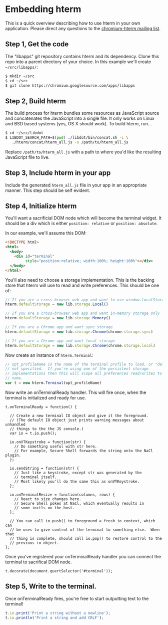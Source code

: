 # Embedding hterm

This is a quick overview describing how to use hterm in your own application.  Please direct any questions to the [chromium-hterm mailing list](https://groups.google.com/a/chromium.org/forum/?fromgroups#!forum/chromium-hterm).

## Step 1, Get the code

The "libapps" git repository contains hterm and its dependency.  Clone this repo into a parent directory of your choice.  In this example we'll create `~/src/libapps/`:

```sh
$ mkdir ~/src
$ cd ~/src
$ git clone https://chromium.googlesource.com/apps/libapps
```

## Step 2, Build hterm

The build process for hterm bundles some resources as JavaScript source and concatenates the JavaScript into a single file.  It only works on Linux and BSD based systems (yes, OS X should work).  To build hterm, run...

```sh
$ cd ~/src/libdot
$ LIBDOT_SEARCH_PATH=$(pwd) ./libdot/bin/concat.sh -i \
   ./hterm/concat/hterm_all.js -o /path/to/hterm_all.js
```

Replace `/path/to/hterm_all.js` with a path to where you'd like the resulting JavaScript file to live.

## Step 3, Include hterm in your app

Include the generated `hterm_all.js` file in your app in an appropriate manner.  This step should be self evident.

## Step 4, Initialize hterm

You'll want a sacrificial DOM node which will become the terminal widget.  It should be a div which is either `position: relative` or `position: absolute`.

In our example, we'll assume this DOM:

```html
<!DOCTYPE html>
<html>
  <body>
    <div id="terminal"
         style="position:relative; width:100%; height:100%"></div>
  </body>
</html>
```

You'll also need to choose a storage implementation.  This is the backing store that hterm will use to read and write preferences.  This should be one of:

```js
// If you are a cross-browser web app and want to use window.localStorage
hterm.defaultStorage = new lib.storage.Local()

// If you are a cross-browser web app and want in-memory storage only
hterm.defaultStorage = new lib.storage.Memory()

// If you are a Chrome app and want sync storage
hterm.defaultStorage = new lib.storage.Chrome(chrome.storage.sync)

// If you are a Chrome app and want local storage
hterm.defaultStorage = new lib.storage.Chrome(chrome.storage.local)
```

Now create an instance of `hterm.Terminal`:

```js
// opt_profileName is the name of the terminal profile to load, or "default" if
// not specified.  If you're using one of the persistent storage
// implementations then this will scope all preferences read/writes to this
// name.
var t = new hterm.Terminal(opt_profileName)
```

Now write an onTerminalReady handler.  This will fire once, when the terminal is initialized and ready for use.

```
t.onTerminalReady = function() {

  // Create a new terminal IO object and give it the foreground.
  // (The default IO object just prints warning messages about unhandled
  // things to the the JS console.)
  var io = t.io.push();

  io.onVTKeystroke = function(str) {
    // Do something useful with str here.
    // For example, Secure Shell forwards the string onto the NaCl plugin.
  };

  io.sendString = function(str) {
    // Just like a keystroke, except str was generated by the
    // terminal itself.
    // Most likely you'll do the same this as onVTKeystroke.
  };

  io.onTerminalResize = function(columns, rows) {
    // React to size changes here.
    // Secure Shell pokes at NaCl, which eventually results in
    // some ioctls on the host.
  };

  // You can call io.push() to foreground a fresh io context, which can
  // be uses to give control of the terminal to something else.  When that
  // thing is complete, should call io.pop() to restore control to the
  // previous io object.
};
```

Once you've registered your onTerminalReady handler you can connect the terminal
to sacrifical DOM node.

```
t.decorate(document.quertSelector('#terminal'));
```

## Step 5, Write to the terminal.

Once onTerminalReady fires, you're free to start outputting text to the terminal!

```js
t.io.print('Print a string without a newline');
t.io.println('Print a string and add CRLF');
```
